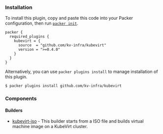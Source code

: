 <!--
  Include a short overview about the plugin.

  This document is a great location for creating a table of contents for each
  of the components the plugin may provide. This document should load automatically
  when navigating to the docs directory for a plugin.

-->

### Installation

To install this plugin, copy and paste this code into your Packer configuration, then run [`packer init`](https://www.packer.io/docs/commands/init).

```hcl
packer {
  required_plugins {
    kubevirt = {
      source  = "github.com/kv-infra/kubevirt"
      version = ">=0.4.0"
    }
  }
}
```

Alternatively, you can use `packer plugins install` to manage installation of this plugin.

```sh
$ packer plugins install github.com/kv-infra/kubevirt
```

### Components

#### Builders

- [kubevirt-iso](/packer/integrations/kv-infra/kubevirt/latest/components/builder/kubevirt-iso) - This builder starts from a ISO file and builds virtual machine image on a KubeVirt cluster.
